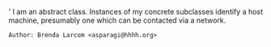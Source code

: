 '
	I am an abstract class.  Instances of my concrete subclasses identify a host machine, presumably one which can be contacted via a network.


	Author: Brenda Larcom <asparagi@hhhh.org>